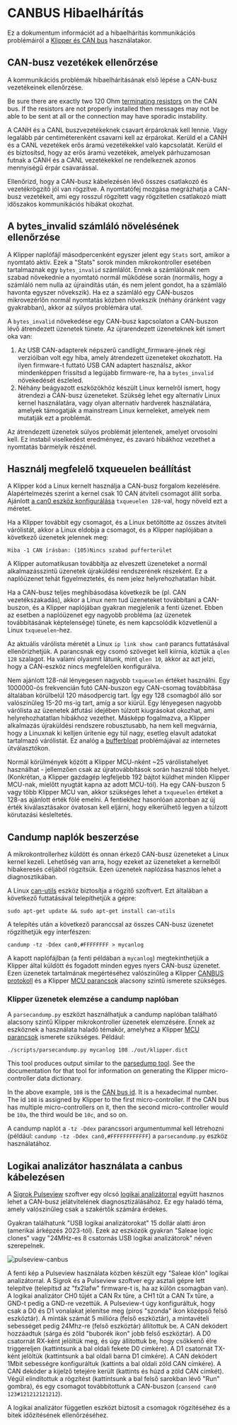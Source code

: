 # CANBUS Hibaelhárítás

Ez a dokumentum információt ad a hibaelhárítás kommunikációs problémáiról a [Klipper és CAN bus](CANBUS.md) használatakor.

## CAN-busz vezetékek ellenőrzése

A kommunikációs problémák hibaelhárításának első lépése a CAN-busz vezetékeinek ellenőrzése.

Be sure there are exactly two 120 Ohm [terminating
resistors](CANBUS.md#terminating-resistors) on the CAN bus. If the resistors are not properly installed then messages may not be able to be sent at all or the connection may have sporadic instability.

A CANH és a CANL buszvezetékeknek csavart érpároknak kell lennie. Vagy legalább pár centiméterenként csavarni kell az érpárokat. Kerüld el a CANH és a CANL vezetékek erős áramú vezetékekkel való kapcsolatát. Kerüld el és biztosítsd, hogy az erős áramú vezetékek, amelyek párhuzamosan futnak a CANH és a CANL vezetékekkel ne rendelkeznek azonos mennyiségű érpár csavarással.

Ellenőrizd, hogy a CAN-busz kábelezésén lévő összes csatlakozó és vezetékrögzítő jól van rögzítve. A nyomtatófej mozgása megrázhatja a CAN-busz vezetékeit, ami egy rosszul rögzített vagy rögzítetlen csatlakozó miatt időszakos kommunikációs hibákat okozhat.

## A bytes_invalid számláló növelésének ellenőrzése

A Klipper naplófájl másodpercenként egyszer jelent egy `Stats` sort, amikor a nyomtató aktív. Ezek a "Stats" sorok minden mikrokontroller esetében tartalmaznak egy `bytes_invalid` számlálót. Ennek a számlálónak nem szabad növekednie a nyomtató normál működése során (normális, hogy a számláló nem nulla az újraindítás után, és nem jelent gondot, ha a számláló havonta egyszer növekszik). Ha ez a számláló egy CAN-buszos mikrovezérlőn normál nyomtatás közben növekszik (néhány óránként vagy gyakrabban), akkor az súlyos problémára utal.

A `bytes_invalid` növekedése egy CAN-busz kapcsolaton a CAN-buszon lévő átrendezett üzenetek tünete. Az újrarendezett üzeneteknek két ismert oka van:

1. Az USB CAN-adapterek népszerű candlight_firmware-jének régi verzióiban volt egy hiba, amely átrendezett üzeneteket okozhatott. Ha ilyen firmware-t futtató USB CAN adaptert használsz, akkor mindenképpen frissítsd a legújabb firmware-re, ha a `bytes_invalid` növekedését észleled.
1. Néhány beágyazott eszközökhöz készült Linux kernelről ismert, hogy átrendezi a CAN-busz üzeneteket. Szükség lehet egy alternatív Linux kernel használatára, vagy olyan alternatív hardverek használatára, amelyek támogatják a mainstream Linux kerneleket, amelyek nem mutatják ezt a problémát.

Az átrendezett üzenetek súlyos problémát jelentenek, amelyet orvosolni kell. Ez instabil viselkedést eredményez, és zavaró hibákhoz vezethet a nyomtatás bármelyik részénél.

## Használj megfelelő txqueuelen beállítást

A Klipper kód a Linux kernelt használja a CAN-busz forgalom kezelésére. Alapértelmezés szerint a kernel csak 10 CAN átviteli csomagot állít sorba. Ajánlott [a can0 eszköz konfigurálása](CANBUS.md#host-hardware) `txqueuelen 128`-val, hogy növeld ezt a méretet.

Ha a Klipper továbbít egy csomagot, és a Linux betöltötte az összes átviteli várólistát, akkor a Linux eldobja a csomagot, és a Klipper naplójában a következő üzenetek jelennek meg:

```
Hiba -1 CAN írásban: (105)Nincs szabad pufferterület
```

A Klipper automatikusan továbbítja az elveszett üzeneteket a normál alkalmazásszintű üzenetek újraküldési rendszerének részeként. Ez a naplóüzenet tehát figyelmeztetés, és nem jelez helyrehozhatatlan hibát.

Ha a CAN-busz teljes meghibásodása következik be (pl. CAN vezetékszakadás), akkor a Linux nem tud üzeneteket továbbítani a CAN-buszon, és a Klipper naplójában gyakran megjelenik a fenti üzenet. Ebben az esetben a naplóüzenet egy nagyobb probléma (az üzenetek továbbításának képtelensége) tünete, és nem kapcsolódik közvetlenül a Linux `txqueuelen`-hez.

Az aktuális várólista méretét a Linux `ip link show can0` parancs futtatásával ellenőrizhetjük. A parancsnak egy csomó szöveget kell kiírnia, köztük a `qlen 128` szalagot. Ha valami olyasmit látunk, mint `qlen 10`, akkor az azt jelzi, hogy a CAN-eszköz nincs megfelelően konfigurálva.

Nem ajánlott 128-nál lényegesen nagyobb `txqueuelen` értéket használni. Egy 1000000-ós frekvencián futó CAN-buszon egy CAN-csomag továbbítása általában körülbelül 120 másodpercig tart. Így egy 128 csomagból álló sor valószínűleg 15-20 ms-ig tart, amíg a sor kiürül. Egy lényegesen nagyobb várólista az üzenetek átfutási idejében túlzott kiugrásokat okozhat, ami helyrehozhatatlan hibákhoz vezethet. Másképp fogalmazva, a Klipper alkalmazás újraküldési rendszere robusztusabb, ha nem kell megvárnia, hogy a Linuxnak ki kelljen ürítenie egy túl nagy, esetleg elavult adatokat tartalmazó várólistát. Ez analóg a [bufferbloat](https://en.wikipedia.org/wiki/Bufferbloat) problémájával az internetes útválasztókon.

Normál körülmények között a Klipper MCU-nként ~25 várólistahelyet használhat - jellemzően csak az újratovábbítások során használ több helyet. (Konkrétan, a Klipper gazdagép legfeljebb 192 bájtot küldhet minden Klipper MCU-nak, mielőtt nyugtát kapna az adott MCU-tól). Ha egy CAN-buszon 5 vagy több Klipper MCU van, akkor szükséges lehet a `txqueuelen` értéket a 128-as ajánlott érték fölé emelni. A fentiekhez hasonlóan azonban az új érték kiválasztásakor óvatosan kell eljárni, hogy elkerülhető legyen a túlzott körutazási késleltetés.

## Candump naplók beszerzése

A mikrokontrollerhez küldött és onnan érkező CAN-busz üzeneteket a Linux kernel kezeli. Lehetőség van arra, hogy ezeket az üzeneteket a kernelből hibakeresés céljából rögzítsük. Ezen üzenetek naplózása hasznos lehet a diagnosztikában.

A Linux [can-utils](https://github.com/linux-can/can-utils) eszköz biztosítja a rögzítő szoftvert. Ezt általában a következő futtatásával telepíthetjük a gépre:

```
sudo apt-get update && sudo apt-get install can-utils
```

A telepítés után a következő paranccsal az összes CAN-busz üzenetet rögzíthetjük egy interfészen:

```
candump -tz -Ddex can0,#FFFFFFFF > mycanlog
```

A kapott naplófájlban (a fenti példában a `mycanlog`) megtekinthetjük a Klipper által küldött és fogadott minden egyes nyers CAN-busz üzenetet. Ezen üzenetek tartalmának megértéséhez valószínűleg a Klipper [CANBUS protokoll](CANBUS_protocol.md) és a Klipper [MCU parancsok](MCU_Commands.md) alacsony szintű ismerete szükséges.

### Klipper üzenetek elemzése a candump naplóban

A `parsecandump.py` eszközt használhatjuk a candump naplóban található alacsony szintű Klipper mikrokontroller üzenetek elemzésére. Ennek az eszköznek a használata haladó témakör, amelyhez a Klipper [MCU parancsok](MCU_Commands.md) ismerete szükséges. Például:

```
./scripts/parsecandump.py mycanlog 108 ./out/klipper.dict
```

This tool produces output similar to the [parsedump
tool](Debugging.md#translating-gcode-files-to-micro-controller-commands). See the documentation for that tool for information on generating the Klipper micro-controller data dictionary.

In the above example, `108` is the [CAN bus
id](CANBUS_protocol.md#micro-controller-id-assignment). It is a hexadecimal number. The id `108` is assigned by Klipper to the first micro-controller. If the CAN bus has multiple micro-controllers on it, then the second micro-controller would be `10a`, the third would be `10c`, and so on.

A candump naplót a `-tz -Ddex` parancssori argumentummal kell létrehozni (például: `candump -tz -Ddex can0,#FFFFFFFFFFFF`) a `parsecandump.py` eszköz használatához.

## Logikai analizátor használata a canbus kábelezésen

A [Sigrok Pulseview](https://sigrok.org/wiki/PulseView) szoftver egy olcsó [logikai analizátorral](https://en.wikipedia.org/wiki/Logic_analyzer) együtt hasznos lehet a CAN-busz jelátvitelének diagnosztizálásához. Ez egy haladó téma, amely valószínűleg csak a szakértők számára érdekes.

Gyakran találhatunk "USB logikai analizátorokat" 15 dollár alatti áron (amerikai árképzés 2023-tól). Ezek az eszközök gyakran "Saleae logic clones" vagy "24MHz-es 8 csatornás USB logikai analizátorok" néven szerepelnek.

![pulseview-canbus](img/pulseview-canbus.png)

A fenti kép a Pulseview használata közben készült egy "Saleae klón" logikai analizátorral. A Sigrok és a Pulseview szoftver egy asztali gépre lett telepítve (telepítsd az "fx2lafw" firmware-t is, ha az külön csomagban van). A logikai analizátor CH0 tűjét a CAN Rx tűre, a CH1 tűt a CAN Tx tűre, a GND-t pedig a GND-re vezettük. A Pulseview-t úgy konfiguráltuk, hogy csak a D0 és D1 vonalakat jelenítse meg (piros "szonda" ikon középső felső eszköztár). A minták számát 5 millióra (felső eszköztár), a mintavételi sebességet pedig 24Mhz-re (felső eszköztár) állítottuk be. A CAN dekódert hozzáadtuk (sárga és zöld "buborék ikon" jobb felső eszköztár). A D0 csatornát RX-ként jelöltük meg, és úgy állítottuk be, hogy csökkenő élre triggereljen (kattintsunk a bal oldali fekete D0 címkére). A D1 csatornát TX-ként jelöltük (kattintsunk a bal oldali barna D1 címkére). A CAN dekódert 1Mbit sebességre konfiguráltuk (kattints a bal oldali zöld CAN címkére). A CAN dekóder a kijelző tetejére került (kattints és húzd a zöld CAN címkét). Végül elindítottuk a rögzítést (kattintsunk a bal felső sarokban lévő "Run" gombra), és egy csomagot továbbítottunk a CAN-buszon (`cansend can0 123#121212121212`).

A logikai analizátor független eszközt biztosít a csomagok rögzítéséhez és a bitek időzítésének ellenőrzéséhez.

